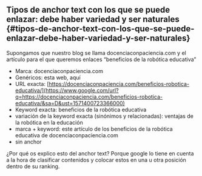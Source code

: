 ## Tipos de anchor text con los que se puede enlazar: debe haber variedad y ser naturales {#tipos-de-anchor-text-con-los-que-se-puede-enlazar-debe-haber-variedad-y-ser-naturales}

Supongamos que nuestro blog se llama docenciaconpaciencia.com y el artículo para el que queremos enlaces “beneficios de la robótica educativa”

*   Marca: docenciaconpaciencia.com
*   Genéricos: esta web, aquí
*   URL exacta: [https://docenciaconpaciencia.com/beneficios-robotica-educativa/](https://www.google.com/url?q=https://docenciaconpaciencia.com/beneficios-robotica-educativa/&sa=D&ust=1571400723366000)
*   Keyword exacta: beneficios de la robótica educativa
*   variación de la keyword exacta (sinónimos y relacionadas): ventajas de la robótica en la educación
*   marca + keyword: este artículo de los beneficios de la robótica educativa de docenciaconpaciencia.com
*   sin anchor

¿Por qué os explico esto del anchor text? Porque google lo tiene en cuenta a la hora de clasificar contenidos y colocar estos en una u otra posición dentro de su ranking.